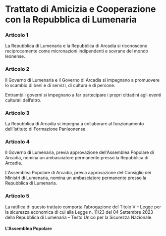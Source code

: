 # Trattato di Amicizia e Cooperazione con la Repubblica di Lumenaria


### Articolo 1

La Repubblica di Lumenaria e la Repubblica di Arcadia si riconoscono
reciprocamente come micronazioni indipendenti e sovrane del mondo
leonense.

### Articolo 2

Il Governo di Lumenaria e il Governo di Arcadia si impegnano a promuovere
lo scambio di beni e di servizi, di cultura e di persone.

Entrambi i governi si impegnano a far partecipare i propri cittadini agli
eventi culturali dell’altro.

### Articolo 3

La Repubblica di Arcadia si impegna a collaborare al funzionamento
dell’Istituto di Formazione Panleonense.

### Articolo 4

Il Governo di Lumenaria, previa approvazione dell’Assemblea Popolare di
Arcadia, nomina un ambasciatore permanente presso la Repubblica di
Arcadia.

L’Assemblea Popolare di Arcadia, previa approvazione del Consiglio dei
Ministri di Lumenaria, nomina un ambasciatore permanente presso la
Repubblica di Lumenaria.

### Articolo 5

La ratifica di questo trattato comporta l’abrogazione del Titolo V – Legge per
la sicurezza economica di cui alla Legge n. 11/23 del 04 Settembre 2023 della Repubblica di Lumenaria –
Testo Unico per la Sicurezza Nazionale.

#### L'Assemblea Popolare
